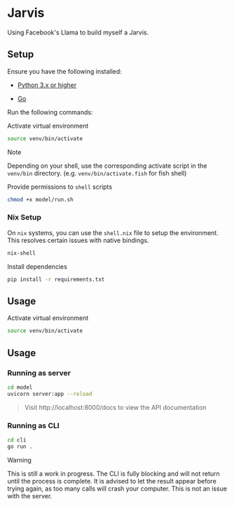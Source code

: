 # Jarvis

Using Facebook's Llama to build myself a Jarvis.

## Setup

Ensure you have the following installed:

- [Python 3.x or higher](https://www.python.org/downloads/)

- [Go](https://golang.org/doc/install)

Run the following commands:

Activate virtual environment

```bash
source venv/bin/activate
```

> [!NOTE]
> Depending on your shell, use the corresponding activate script in the `venv/bin` directory. (e.g. `venv/bin/activate.fish` for fish shell)

Provide permissions to `shell` scripts

```bash
chmod +x model/run.sh
```

### Nix Setup

On `nix` systems, you can use the `shell.nix` file to setup the environment. This resolves certain issues with native bindings.

```bash
nix-shell
```

Install dependencies

```bash
pip install -r requirements.txt
```

## Usage

Activate virtual environment

```bash
source venv/bin/activate
```

## Usage

### Running as server

```bash
cd model
uvicorn server:app --reload
```

> Visit http://localhost:8000/docs to view the API documentation

### Running as CLI

```bash
cd cli
go run .
```

> [!WARNING]
> This is still a work in progress. The CLI is fully blocking and will not return until the process is complete. It is advised to let the result appear before trying again, as too many calls will crash your computer. This is not an issue with the server.


